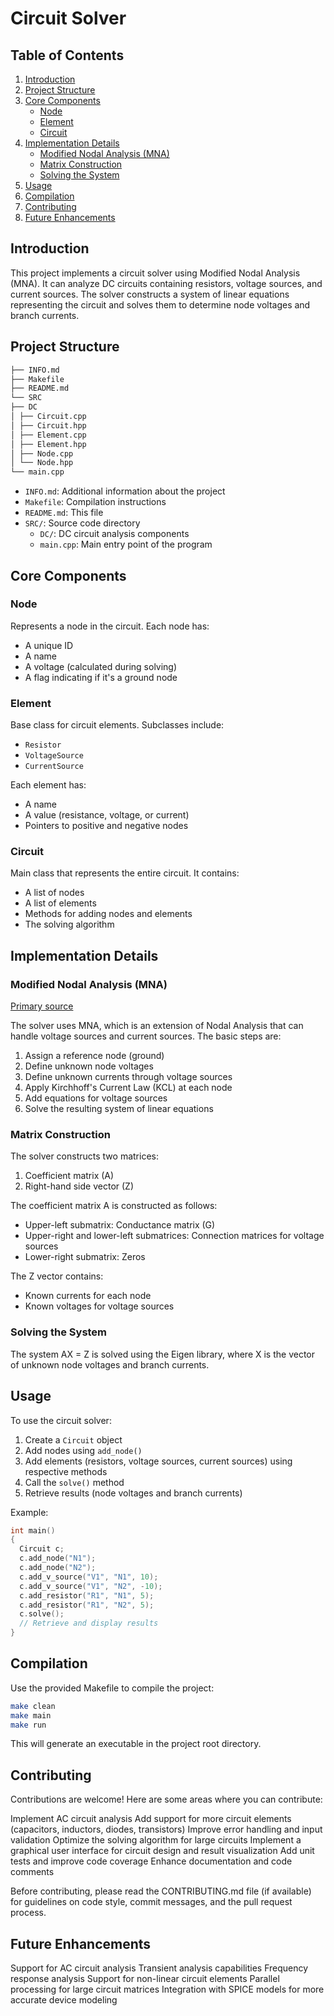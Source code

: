 # Circuit Solver

## Table of Contents

1. [Introduction](#introduction)
2. [Project Structure](#project-structure)
3. [Core Components](#core-components)
   - [Node](#node)
   - [Element](#element)
   - [Circuit](#circuit)
4. [Implementation Details](#implementation-details)
   - [Modified Nodal Analysis (MNA)](#modified-nodal-analysis-mna)
   - [Matrix Construction](#matrix-construction)
   - [Solving the System](#solving-the-system)
5. [Usage](#usage)
6. [Compilation](#compilation)
7. [Contributing](#contributing)
8. [Future Enhancements](#future-enhancements)

## Introduction

This project implements a circuit solver using Modified Nodal Analysis (MNA). It can analyze DC circuits containing resistors, voltage sources, and current sources. The solver constructs a system of linear equations representing the circuit and solves them to determine node voltages and branch currents.

## Project Structure

```bash
├── INFO.md
├── Makefile
├── README.md
└── SRC
├── DC
│ ├── Circuit.cpp
│ ├── Circuit.hpp
│ ├── Element.cpp
│ ├── Element.hpp
│ ├── Node.cpp
│ └── Node.hpp
└── main.cpp
```

- `INFO.md`: Additional information about the project
- `Makefile`: Compilation instructions
- `README.md`: This file
- `SRC/`: Source code directory
  - `DC/`: DC circuit analysis components
  - `main.cpp`: Main entry point of the program

## Core Components

### Node

Represents a node in the circuit. Each node has:

- A unique ID
- A name
- A voltage (calculated during solving)
- A flag indicating if it's a ground node

### Element

Base class for circuit elements. Subclasses include:

- `Resistor`
- `VoltageSource`
- `CurrentSource`

Each element has:

- A name
- A value (resistance, voltage, or current)
- Pointers to positive and negative nodes

### Circuit

Main class that represents the entire circuit. It contains:

- A list of nodes
- A list of elements
- Methods for adding nodes and elements
- The solving algorithm

## Implementation Details

### Modified Nodal Analysis (MNA)

  [Primary source](INFO.md)

The solver uses MNA, which is an extension of Nodal Analysis that can handle voltage sources and current sources. The basic steps are:

1. Assign a reference node (ground)
2. Define unknown node voltages
3. Define unknown currents through voltage sources
4. Apply Kirchhoff's Current Law (KCL) at each node
5. Add equations for voltage sources
6. Solve the resulting system of linear equations

### Matrix Construction

The solver constructs two matrices:

1. Coefficient matrix (A)
2. Right-hand side vector (Z)

The coefficient matrix A is constructed as follows:

- Upper-left submatrix: Conductance matrix (G)
- Upper-right and lower-left submatrices: Connection matrices for voltage sources
- Lower-right submatrix: Zeros

The Z vector contains:

- Known currents for each node
- Known voltages for voltage sources

### Solving the System

The system AX = Z is solved using the Eigen library, where X is the vector of unknown node voltages and branch currents.

## Usage

To use the circuit solver:

1. Create a `Circuit` object
2. Add nodes using `add_node()`
3. Add elements (resistors, voltage sources, current sources) using respective methods
4. Call the `solve()` method
5. Retrieve results (node voltages and branch currents)

Example:

```cpp
int main()
{
  Circuit c;
  c.add_node("N1");
  c.add_node("N2");
  c.add_v_source("V1", "N1", 10);
  c.add_v_source("V1", "N2", -10);
  c.add_resistor("R1", "N1", 5);
  c.add_resistor("R1", "N2", 5);
  c.solve();
  // Retrieve and display results
}
```


## Compilation

Use the provided Makefile to compile the project:
```bash
make clean
make main
make run
```
This will generate an executable in the project root directory.

## Contributing
Contributions are welcome! Here are some areas where you can contribute:

Implement AC circuit analysis
Add support for more circuit elements (capacitors, inductors, diodes, transistors)
Improve error handling and input validation
Optimize the solving algorithm for large circuits
Implement a graphical user interface for circuit design and result visualization
Add unit tests and improve code coverage
Enhance documentation and code comments

Before contributing, please read the CONTRIBUTING.md file (if available) for guidelines on code style, commit messages, and the pull request process.

## Future Enhancements

Support for AC circuit analysis
Transient analysis capabilities
Frequency response analysis
Support for non-linear circuit elements
Parallel processing for large circuit matrices
Integration with SPICE models for more accurate device modeling

